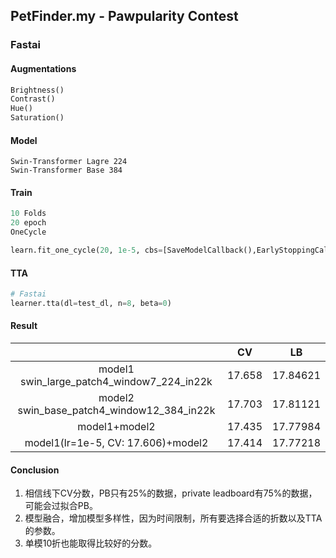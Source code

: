 ## **PetFinder.my - Pawpularity Contest**

### **Fastai**

#### **Augmentations**

```python
Brightness()
Contrast()
Hue()
Saturation()
```

#### Model

```
Swin-Transformer Lagre 224
Swin-Transformer Base 384
```

#### Train

```python
10 Folds
20 epoch
OneCycle

learn.fit_one_cycle(20, 1e-5, cbs=[SaveModelCallback(),EarlyStoppingCallback(monitor='petfinder_rmse', comp=np.less, patience=5)])
```

#### **TTA**

```python
# Fastai 
learner.tta(dl=test_dl, n=8, beta=0)
```

#### **Result**

|                                            |   CV   |    LB    |
| :----------------------------------------: | :----: | :------: |
| model1 swin_large_patch4_window7_224_in22k | 17.658 | 17.84621 |
| model2 swin_base_patch4_window12_384_in22k | 17.703 | 17.81121 |
|               model1+model2                | 17.435 | 17.77984 |
|     model1(lr=1e-5, CV: 17.606)+model2     | 17.414 | 17.77218 |

####  **Conclusion**

1. 相信线下CV分数，PB只有25%的数据，private leadboard有75%的数据，可能会过拟合PB。
2. 模型融合，增加模型多样性，因为时间限制，所有要选择合适的折数以及TTA的参数。
3. 单模10折也能取得比较好的分数。
